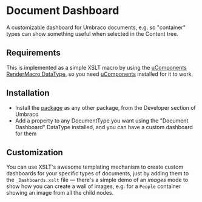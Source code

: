 # Document Dashboard

A customizable dashboard for Umbraco documents, e.g. so "container" types can show something useful
when selected in the Content tree.

## Requirements

This is implemented as a simple XSLT macro by using the [uComponents RenderMacro DataType][REND], so
you need [uComponents][UCOM] installed for it to work.

[REND]: http://ucomponents.codeplex.com/wikipage?title=RenderMacro
[UCOM]: http://ucomponents.org

## Installation

* Install the [package][RELEASE] as any other package, from the Developer section of Umbraco
* Add a property to any DocumentType you want using the "Document Dashboard" DataType installed, and you can have a custom dashboard for them

[RELEASE]: https://github.com/vokseverk/document-dashboard/releases

## Customization

You can use XSLT's awesome templating mechanism to create custom dashboards for your specific types of documents, just
by adding them to the `_Dashboards.xslt` file — there's a simple demo of an *images* mode to show how you can
create a wall of images, e.g. for a `People` container showing an image from all the child nodes.
